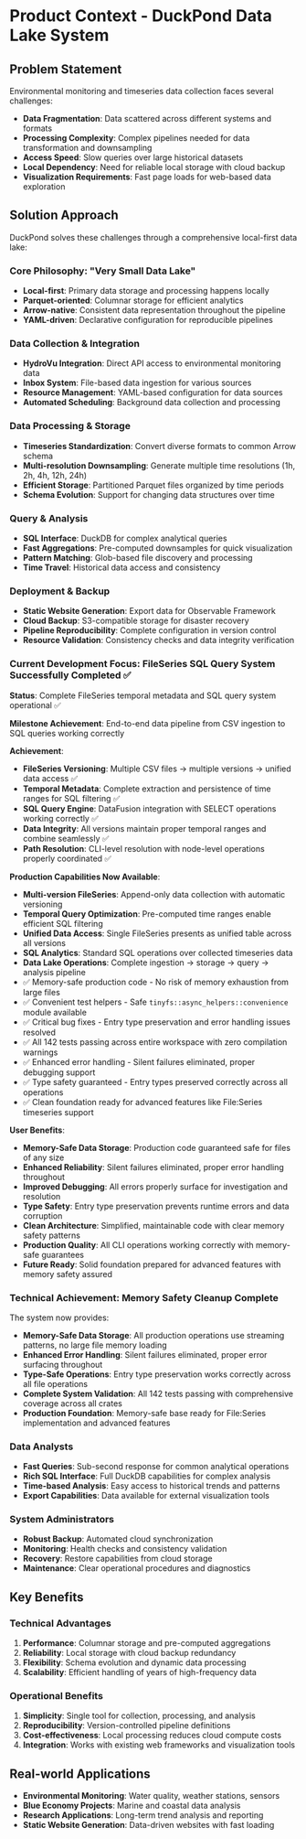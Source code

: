 # Product Context - DuckPond Data Lake System

## Problem Statement
Environmental monitoring and timeseries data collection faces several challenges:
- **Data Fragmentation**: Data scattered across different systems and formats
- **Processing Complexity**: Complex pipelines needed for data transformation and downsampling
- **Access Speed**: Slow queries over large historical datasets
- **Local Dependency**: Need for reliable local storage with cloud backup
- **Visualization Requirements**: Fast page loads for web-based data exploration

## Solution Approach
DuckPond solves these challenges through a comprehensive local-first data lake:

### Core Philosophy: "Very Small Data Lake"
- **Local-first**: Primary data storage and processing happens locally
- **Parquet-oriented**: Columnar storage for efficient analytics
- **Arrow-native**: Consistent data representation throughout the pipeline
- **YAML-driven**: Declarative configuration for reproducible pipelines

### Data Collection & Integration
- **HydroVu Integration**: Direct API access to environmental monitoring data
- **Inbox System**: File-based data ingestion for various sources
- **Resource Management**: YAML-based configuration for data sources
- **Automated Scheduling**: Background data collection and processing

### Data Processing & Storage
- **Timeseries Standardization**: Convert diverse formats to common Arrow schema
- **Multi-resolution Downsampling**: Generate multiple time resolutions (1h, 2h, 4h, 12h, 24h)
- **Efficient Storage**: Partitioned Parquet files organized by time periods
- **Schema Evolution**: Support for changing data structures over time

### Query & Analysis
- **SQL Interface**: DuckDB for complex analytical queries
- **Fast Aggregations**: Pre-computed downsamples for quick visualization
- **Pattern Matching**: Glob-based file discovery and processing
- **Time Travel**: Historical data access and consistency

### Deployment & Backup
- **Static Website Generation**: Export data for Observable Framework
- **Cloud Backup**: S3-compatible storage for disaster recovery
- **Pipeline Reproducibility**: Complete configuration in version control
- **Resource Validation**: Consistency checks and data integrity verification

### Current Development Focus: FileSeries SQL Query System Successfully Completed ✅

**Status**: Complete FileSeries temporal metadata and SQL query system operational ✅

**Milestone Achievement**: End-to-end data pipeline from CSV ingestion to SQL queries working correctly

**Achievement**: 
- **FileSeries Versioning**: Multiple CSV files → multiple versions → unified data access ✅
- **Temporal Metadata**: Complete extraction and persistence of time ranges for SQL filtering ✅  
- **SQL Query Engine**: DataFusion integration with SELECT operations working correctly ✅
- **Data Integrity**: All versions maintain proper temporal ranges and combine seamlessly ✅
- **Path Resolution**: CLI-level resolution with node-level operations properly coordinated ✅

**Production Capabilities Now Available**:
- **Multi-version FileSeries**: Append-only data collection with automatic versioning
- **Temporal Query Optimization**: Pre-computed time ranges enable efficient SQL filtering
- **Unified Data Access**: Single FileSeries presents as unified table across all versions
- **SQL Analytics**: Standard SQL operations over collected timeseries data
- **Data Lake Operations**: Complete ingestion → storage → query → analysis pipeline 
- ✅ Memory-safe production code - No risk of memory exhaustion from large files
- ✅ Convenient test helpers - Safe `tinyfs::async_helpers::convenience` module available
- ✅ Critical bug fixes - Entry type preservation and error handling issues resolved
- ✅ All 142 tests passing across entire workspace with zero compilation warnings
- ✅ Enhanced error handling - Silent failures eliminated, proper debugging support
- ✅ Type safety guaranteed - Entry types preserved correctly across all operations
- ✅ Clean foundation ready for advanced features like File:Series timeseries support

**User Benefits**:
- **Memory-Safe Data Storage**: Production code guaranteed safe for files of any size
- **Enhanced Reliability**: Silent failures eliminated, proper error handling throughout
- **Improved Debugging**: All errors properly surface for investigation and resolution
- **Type Safety**: Entry type preservation prevents runtime errors and data corruption
- **Clean Architecture**: Simplified, maintainable code with clear memory safety patterns
- **Production Quality**: All CLI operations working correctly with memory-safe guarantees
- **Future Ready**: Solid foundation prepared for advanced features with memory safety assured

### Technical Achievement: Memory Safety Cleanup Complete

The system now provides:
- **Memory-Safe Data Storage**: All production operations use streaming patterns, no large file memory loading
- **Enhanced Error Handling**: Silent failures eliminated, proper error surfacing throughout 
- **Type-Safe Operations**: Entry type preservation works correctly across all file operations
- **Complete System Validation**: All 142 tests passing with comprehensive coverage across all crates
- **Production Foundation**: Memory-safe base ready for File:Series implementation and advanced features

### Data Analysts
- **Fast Queries**: Sub-second response for common analytical operations
- **Rich SQL Interface**: Full DuckDB capabilities for complex analysis
- **Time-based Analysis**: Easy access to historical trends and patterns
- **Export Capabilities**: Data available for external visualization tools

### System Administrators
- **Robust Backup**: Automated cloud synchronization
- **Monitoring**: Health checks and consistency validation
- **Recovery**: Restore capabilities from cloud storage
- **Maintenance**: Clear operational procedures and diagnostics

## Key Benefits

### Technical Advantages
1. **Performance**: Columnar storage and pre-computed aggregations
2. **Reliability**: Local storage with cloud backup redundancy
3. **Flexibility**: Schema evolution and dynamic data processing
4. **Scalability**: Efficient handling of years of high-frequency data

### Operational Benefits
1. **Simplicity**: Single tool for collection, processing, and analysis
2. **Reproducibility**: Version-controlled pipeline definitions
3. **Cost-effectiveness**: Local processing reduces cloud compute costs
4. **Integration**: Works with existing web frameworks and visualization tools

## Real-world Applications
- **Environmental Monitoring**: Water quality, weather stations, sensors
- **Blue Economy Projects**: Marine and coastal data analysis
- **Research Applications**: Long-term trend analysis and reporting
- **Static Website Generation**: Data-driven websites with fast loading
